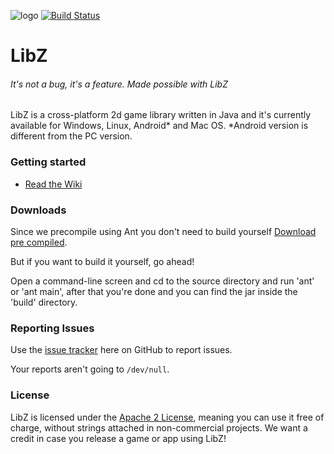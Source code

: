 ![logo](https://raw.githubusercontent.com/winspeednl/LibZ/master/Logo.png)
[![Build Status](https://travis-ci.org/winspeednl/LibZ.svg?branch=master)](https://travis-ci.org/winspeednl/LibZ)
# LibZ
###### It's not a bug, it's a feature. Made possible with LibZ
LibZ is a cross-platform 2d game library written in Java and it's currently available for Windows, Linux, Android* and Mac OS.
*Android version is different from the PC version.

### Getting started
* [Read the Wiki](https://github.com/winspeednl/LibZ/wiki)

### Downloads
Since we precompile using Ant you don't need to build yourself [Download pre compiled](https://github.com/winspeednl/LibZ/releases/latest).

But if you want to build it yourself, go ahead!

Open a command-line screen and cd to the source directory and run 'ant' or 'ant main', after that you're done and you can find the jar inside the 'build' directory.

### Reporting Issues
Use the [issue tracker](https://github.com/winspeednl/LibZ/issues) here on GitHub to report issues.

Your reports aren't going to `/dev/null`.

### License
LibZ is licensed under the [Apache 2 License](http://www.apache.org/licenses/LICENSE-2.0.html), meaning you
can use it free of charge, without strings attached in non-commercial projects. We want a credit in case you release a game or app using LibZ!
